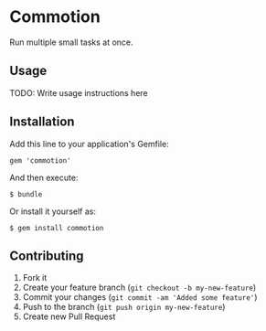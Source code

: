 # Commotion

Run multiple small tasks at once.

## Usage

TODO: Write usage instructions here

## Installation

Add this line to your application's Gemfile:

    gem 'commotion'

And then execute:

    $ bundle

Or install it yourself as:

    $ gem install commotion

## Contributing

1. Fork it
2. Create your feature branch (`git checkout -b my-new-feature`)
3. Commit your changes (`git commit -am 'Added some feature'`)
4. Push to the branch (`git push origin my-new-feature`)
5. Create new Pull Request
